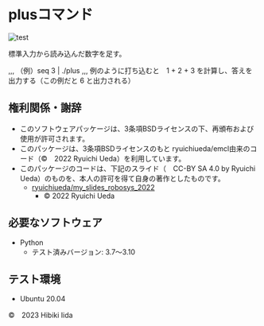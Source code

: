 # plusコマンド

![test](http://github.com/hibiki703/robosys2023/actions/workflows/test.yml/badge.svg)

標準入力から読み込んだ数字を足す。

,,,
（例）seq 3 | ./plus
,,,
例のように打ち込むと　1 + 2 + 3 を計算し、答えを出力する（この例だと 6 と出力される）

## 権利関係・謝辞
* このソフトウェアパッケージは、3条項BSDライセンスの下、再頒布および使用が許可されます。
* このパッケージは、3条項BSDライセンスのもと ryuichiueda/emcl由来のコード（©　2022 Ryuichi Ueda）を利用しています。
* このパッケージのコードは、下記のスライド（　CC-BY SA 4.0 by Ryuichi Ueda）のものを、本人の許可を得て自身の著作としたものです。
  * [ryuichiueda/my_slides_robosys_2022](https://github.com/ryuichiueda/my_slides/tree/master/robosys_2022)
    * ©  2022 Ryuichi Ueda

## 必要なソフトウェア     
* Python
   * テスト済みバージョン: 3.7～3.10

## テスト環境
* Ubuntu 20.04


©　2023 Hibiki Iida
